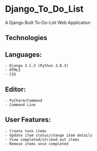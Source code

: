 # Django_To_Do_List
A Django Built To-Do-List Web Application


## Technologies

## Languages:

    - Django 3.1.3 (Python 3.8.3)
    - HTML5
    - CSS

## Editor:

    - PyCharm/Command
    - Command Line
    
## User Features:

    - Create task items
    - Update item status/change item details
    - View completed/striked out items
    - Remove items once completed

